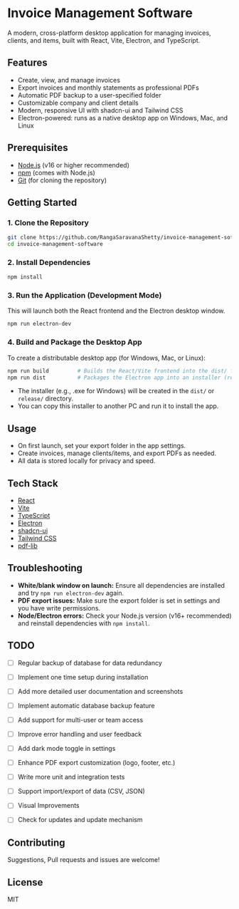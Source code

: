 # Invoice Management Software

A modern, cross-platform desktop application for managing invoices, clients, and items, built with React, Vite, Electron, and TypeScript.

## Features
- Create, view, and manage invoices
- Export invoices and monthly statements as professional PDFs
- Automatic PDF backup to a user-specified folder
- Customizable company and client details
- Modern, responsive UI with shadcn-ui and Tailwind CSS
- Electron-powered: runs as a native desktop app on Windows, Mac, and Linux

## Prerequisites
- [Node.js](https://nodejs.org/) (v16 or higher recommended)
- [npm](https://www.npmjs.com/) (comes with Node.js)
- [Git](https://git-scm.com/) (for cloning the repository)

## Getting Started

### 1. Clone the Repository
```sh
git clone https://github.com/RangaSaravanaShetty/invoice-management-software.git
cd invoice-management-software
```

### 2. Install Dependencies
```sh
npm install
```

### 3. Run the Application (Development Mode)
This will launch both the React frontend and the Electron desktop window.
```sh
npm run electron-dev
```

### 4. Build and Package the Desktop App
To create a distributable desktop app (for Windows, Mac, or Linux):

```sh
npm run build         # Builds the React/Vite frontend into the dist/ folder
npm run dist          # Packages the Electron app into an installer (requires electron-builder)
```

- The installer (e.g., .exe for Windows) will be created in the `dist/` or `release/` directory.
- You can copy this installer to another PC and run it to install the app.

## Usage
- On first launch, set your export folder in the app settings.
- Create invoices, manage clients/items, and export PDFs as needed.
- All data is stored locally for privacy and speed.

## Tech Stack
- [React](https://react.dev/)
- [Vite](https://vitejs.dev/)
- [TypeScript](https://www.typescriptlang.org/)
- [Electron](https://www.electronjs.org/)
- [shadcn-ui](https://ui.shadcn.com/)
- [Tailwind CSS](https://tailwindcss.com/)
- [pdf-lib](https://pdf-lib.js.org/)

## Troubleshooting
- **White/blank window on launch:** Ensure all dependencies are installed and try `npm run electron-dev` again.
- **PDF export issues:** Make sure the export folder is set in settings and you have write permissions.
- **Node/Electron errors:** Check your Node.js version (v16+ recommended) and reinstall dependencies with `npm install`.

## TODO
- [ ] Regular backup of database for data redundancy
- [ ] Implement one time setup during installation
- [ ] Add more detailed user documentation and screenshots
- [ ] Implement automatic database backup feature
- [ ] Add support for multi-user or team access
- [ ] Improve error handling and user feedback
- [ ] Add dark mode toggle in settings
- [ ] Enhance PDF export customization (logo, footer, etc.)
- [ ] Write more unit and integration tests
- [ ] Support import/export of data (CSV, JSON)
- [ ] Visual Improvements
- [ ] Check for updates and update mechanism


## Contributing
Suggestions, Pull requests and issues are welcome!

## License
MIT
